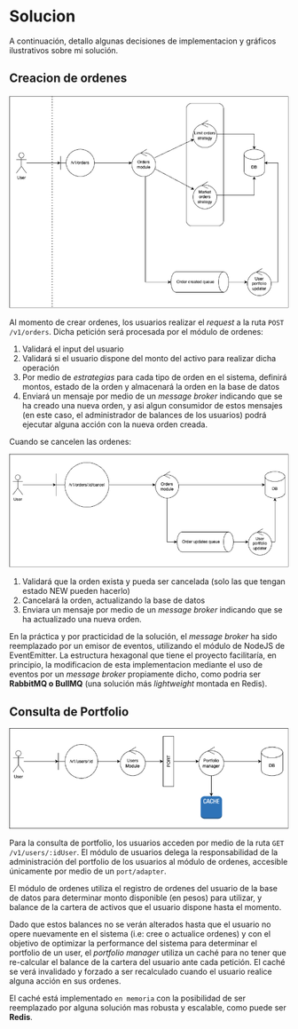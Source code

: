 # Solucion

A continuación, detallo algunas decisiones de implementacion y gráficos ilustrativos sobre mi solución.

## Creacion de ordenes

![](./images/create-order.png)

Al momento de crear ordenes, los usuarios realizar el _request_ a la ruta `POST /v1/orders`. Dicha petición será procesada por el módulo de ordenes:
1. Validará el input del usuario
2. Validará si el usuario dispone del monto del activo para realizar dicha operación
3. Por medio de _estrategias_ para cada tipo de orden en el sistema, definirá montos, estado de la orden y almacenará la orden en la base de datos
4. Enviará un mensaje por medio de un _message broker_ indicando que se ha creado una nueva orden, y asi algun consumidor de estos mensajes (en este caso, el administrador de balances de los usuarios) podrá ejecutar alguna acción con la nueva orden creada.

Cuando se cancelen las ordenes:

![](./images/cancel-order.png)

1. Validará que la orden exista y pueda ser cancelada (solo las que tengan estado NEW pueden hacerlo)
2. Cancelará la orden, actualizando la base de datos
3. Enviara un mensaje por medio de un _message broker_ indicando que se ha actualizado una nueva orden.

En la práctica y por practicidad de la solución, el _message broker_ ha sido reemplazado por un emisor de eventos, utilizando el módulo de NodeJS de EventEmitter. La estructura hexagonal que tiene el proyecto facilitaría, en principio, la modificacion de esta implementacion mediante el uso de eventos por un _message broker_ propiamente dicho, como podria ser **RabbitMQ o BullMQ** (una solución más _lightweight_ montada en Redis).

## Consulta de Portfolio

![](./images/portfolio.png)

Para la consulta de portfolio, los usuarios acceden por medio de la ruta `GET /v1/users/:idUser`. El módulo de usuarios delega la responsabilidad de la administración del portfolio de los usuarios al módulo de ordenes, accesible únicamente por medio de un `port/adapter`.

El módulo de ordenes utiliza el registro de ordenes del usuario de la base de datos para determinar monto disponible (en pesos) para utilizar, y balance de la cartera de activos que el usuario dispone hasta el momento.

Dado que estos balances no se verán alterados hasta que el usuario no opere nuevamente en el sistema (i.e: cree o actualice ordenes) y con el objetivo de optimizar la performance del sistema para determinar el portfolio de un user, el _portfolio manager_ utiliza un caché para no tener que re-calcular el balance de la cartera del usuario ante cada petición. El caché se verá invalidado y forzado a ser recalculado cuando el usuario realice alguna acción en sus ordenes.

El caché está implementado `en memoria` con la posibilidad de ser reemplazado por alguna solución mas robusta y escalable, como puede ser **Redis**.